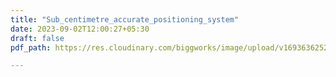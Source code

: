 ```yaml
---
title: "Sub_centimetre_accurate_positioning_system"
date: 2023-09-02T12:00:27+05:30
draft: false
pdf_path: https://res.cloudinary.com/biggworks/image/upload/v1693636252/Biggworks%20PDF%20of%20Blogs/Sub_centimetre_Accurate_Positioning_System_wuifjk.pdf

---
```


